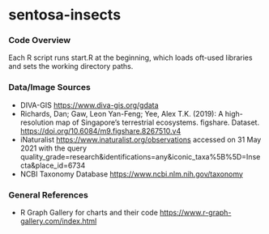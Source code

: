 # sentosa-insects

### Code Overview
Each R script runs start.R at the beginning, which loads oft-used libraries and sets the working directory paths.

### Data/Image Sources

- DIVA-GIS https://www.diva-gis.org/gdata
- Richards, Dan; Gaw, Leon Yan-Feng; Yee, Alex T.K. (2019): A high-resolution map of Singapore’s terrestrial ecosystems. figshare. Dataset. https://doi.org/10.6084/m9.figshare.8267510.v4 
- iNaturalist https://www.inaturalist.org/observations accessed on 31 May 2021 with the query quality_grade=research&identifications=any&iconic_taxa%5B%5D=Insecta&place_id=6734
- NCBI Taxonomy Database https://www.ncbi.nlm.nih.gov/taxonomy

### General References
- R Graph Gallery for charts and their code https://www.r-graph-gallery.com/index.html
